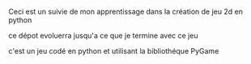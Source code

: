 Ceci est un suivie de mon apprentissage dans la création de jeu 2d en python

ce dépot evoluerra jusqu'a ce que je termine avec ce jeu


c'est un jeu codé en python et utilisant la bibliothéque PyGame
